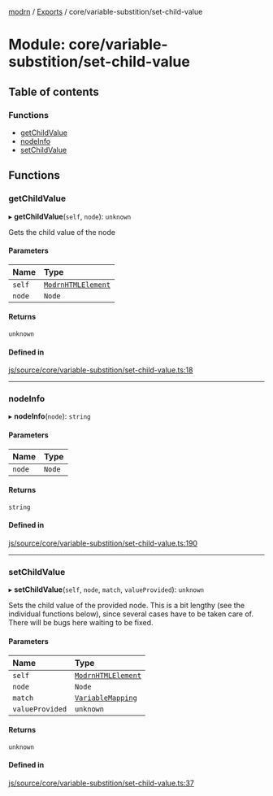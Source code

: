 [modrn](../README.md) / [Exports](../modules.md) / core/variable-substition/set-child-value

# Module: core/variable-substition/set-child-value

## Table of contents

### Functions

- [getChildValue](core_variable_substition_set_child_value.md#getchildvalue)
- [nodeInfo](core_variable_substition_set_child_value.md#nodeinfo)
- [setChildValue](core_variable_substition_set_child_value.md#setchildvalue)

## Functions

### getChildValue

▸ **getChildValue**(`self`, `node`): `unknown`

Gets the child value of the node

#### Parameters

| Name | Type |
| :------ | :------ |
| `self` | [`ModrnHTMLElement`](../classes/core_types_modrn_html_element.ModrnHTMLElement.md) |
| `node` | `Node` |

#### Returns

`unknown`

#### Defined in

[js/source/core/variable-substition/set-child-value.ts:18](https://github.com/alexbfr/modrn/blob/e23b9e9/modrn.ts/js/source/core/variable-substition/set-child-value.ts#L18)

___

### nodeInfo

▸ **nodeInfo**(`node`): `string`

#### Parameters

| Name | Type |
| :------ | :------ |
| `node` | `Node` |

#### Returns

`string`

#### Defined in

[js/source/core/variable-substition/set-child-value.ts:190](https://github.com/alexbfr/modrn/blob/e23b9e9/modrn.ts/js/source/core/variable-substition/set-child-value.ts#L190)

___

### setChildValue

▸ **setChildValue**(`self`, `node`, `match`, `valueProvided`): `unknown`

Sets the child value of the provided node. This is a bit lengthy (see the individual functions below),
since several cases have to be taken care of. There will be bugs here waiting to be fixed.

#### Parameters

| Name | Type |
| :------ | :------ |
| `self` | [`ModrnHTMLElement`](../classes/core_types_modrn_html_element.ModrnHTMLElement.md) |
| `node` | `Node` |
| `match` | [`VariableMapping`](core_types_variables.md#variablemapping) |
| `valueProvided` | `unknown` |

#### Returns

`unknown`

#### Defined in

[js/source/core/variable-substition/set-child-value.ts:37](https://github.com/alexbfr/modrn/blob/e23b9e9/modrn.ts/js/source/core/variable-substition/set-child-value.ts#L37)

